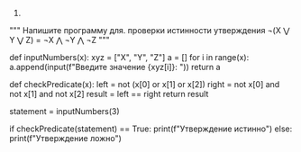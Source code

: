 1. 
""" Напишите программу для. проверки истинности утверждения ¬(X ⋁ Y ⋁ Z) = ¬X ⋀ ¬Y ⋀ ¬Z """


def inputNumbers(x):
    xyz = ["X", "Y", "Z"]
    a = []
    for i in range(x):
        a.append(input(f"Введите значение {xyz[i]}: "))
    return a


def checkPredicate(x):
    left = not (x[0] or x[1] or x[2])
    right = not x[0] and not x[1] and not x[2]
    result = left == right
    return result


statement = inputNumbers(3)

if checkPredicate(statement) == True:
    print(f"Утверждение истинно")
else:
    print(f"Утверждение ложно")
